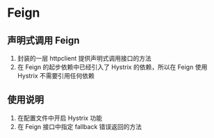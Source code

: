 # Feign
## 声明式调用 Feign
1. 封装的一层 httpclient 提供声明式调用接口的方法
2. 在 Feign 的起步依赖中已经引入了 Hystrix 的依赖，所以在 Feign 使用 Hystrix 不需要引用任何依赖

## 使用说明
1. 在配置文件中开启 Hystrix 功能
2. 在 Feign 接口中指定 fallback 错误返回的方法